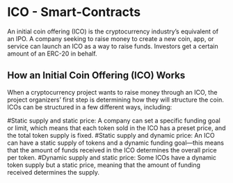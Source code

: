 # ICO - Smart-Contracts

An initial coin offering (ICO) is the cryptocurrency industry’s equivalent of an IPO. A company seeking to raise money to create a new coin, app, or service can launch an ICO as a way to raise funds. Investors get a certain amount of an ERC-20 in behalf.

## How an Initial Coin Offering (ICO) Works

When a cryptocurrency project wants to raise money through an ICO, the project organizers’ first step is determining how they will structure the coin. ICOs can be structured in a few different ways, including:

#Static supply and static price: 
A company can set a specific funding goal or limit, which means that each token sold in the ICO has a preset price, and the total token supply is fixed.
#Static supply and dynamic price: 
An ICO can have a static supply of tokens and a dynamic funding goal—this means that the amount of funds received in the ICO determines the overall price per token.
#Dynamic supply and static price: 
Some ICOs have a dynamic token supply but a static price, meaning that the amount of funding received determines the supply.
